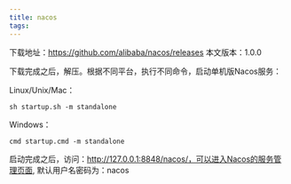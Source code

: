 ```yaml
---
title: nacos
tags:
---
```


下载地址：https://github.com/alibaba/nacos/releases
本文版本：1.0.0

下载完成之后，解压。根据不同平台，执行不同命令，启动单机版Nacos服务：

Linux/Unix/Mac：
```shell
sh startup.sh -m standalone
```
Windows：

```shell
cmd startup.cmd -m standalone
```

启动完成之后，访问：http://127.0.0.1:8848/nacos/，可以进入Nacos的服务管理页面, 默认用户名密码为：nacos